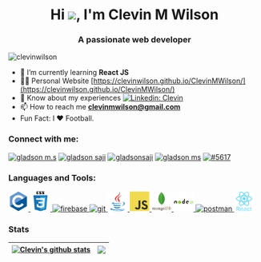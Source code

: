 <h1 align="center">Hi <img src="https://raw.githubusercontent.com/MartinHeinz/MartinHeinz/master/wave.gif" width="30px">, I'm Clevin M Wilson</h1>
<h3 align="center">A passionate web developer </h3>

<p align="left"> <img src="https://komarev.com/ghpvc/?username=clevinwilson&label=Profile%20views&color=0e75b6&style=flat" alt="clevinwilson" /> </p>

- 🌱 I’m currently learning **React JS**
- 👨‍💻 Personal Website [https://clevinwilson.github.io/ClevinMWilson/](https://clevinwilson.github.io/ClevinMWilson/)
 - 📄 Know about my experiences [![Linkedin: Clevin](https://img.shields.io/badge/-ClevinMWilson-blue?style=flat-square&logo=Linkedin&logoColor=white&link=https://www.linkedin.com/in/imthepk/)](https://www.linkedin.com/in/clevin-m-wilson-9800b51a9/)
- 📫 How to reach me **clevinmwilson@gmail.com**
- Fun Fact: I ❤️ Football.



<h3 align="left">Connect with me:</h3>
<p align="left">
<a href="https://www.linkedin.com/in/clevin-m-wilson-9800b51a9" target="blank"><img align="center" src="https://raw.githubusercontent.com/rahuldkjain/github-profile-readme-generator/master/src/images/icons/Social/linked-in-alt.svg" alt="gladson m.s" height="30" width="40" /></a>
<a href="https://www.facebook.com/clevin.wilson/" target="blank"><img align="center" src="https://raw.githubusercontent.com/rahuldkjain/github-profile-readme-generator/master/src/images/icons/Social/facebook.svg" alt="gladson saji" height="30" width="40" /></a>
<a href="https://www.instagram.com/clevinmwilson/" target="blank"><img align="center" src="https://raw.githubusercontent.com/rahuldkjain/github-profile-readme-generator/master/src/images/icons/Social/instagram.svg" alt="gladsonsaji" height="30" width="40" /></a>
<a href="https://www.youtube.com/channel/UCTKrVbzpjlhHIUlbQiz-3cQ/featured" target="blank"><img align="center" src="https://raw.githubusercontent.com/rahuldkjain/github-profile-readme-generator/master/src/images/icons/Social/youtube.svg" alt="gladson ms" height="30" width="40" /></a>
<a href="" target="blank"><img align="center" src="https://raw.githubusercontent.com/rahuldkjain/github-profile-readme-generator/master/src/images/icons/Social/discord.svg" alt="#5617" height="30" width="40" /></a>
</p>

<h3 align="left">Languages and Tools:</h3>
<p align="left"> <a href="https://www.cprogramming.com/" target="_blank"> <img src="https://raw.githubusercontent.com/devicons/devicon/master/icons/c/c-original.svg" alt="c" width="40" height="40"/> </a> <a href="https://www.w3schools.com/css/" target="_blank"> <img src="https://raw.githubusercontent.com/devicons/devicon/master/icons/css3/css3-original-wordmark.svg" alt="css3" width="40" height="40"/> </a>  <a href="https://firebase.google.com/" target="_blank"> <img src="https://www.vectorlogo.zone/logos/firebase/firebase-icon.svg" alt="firebase" width="40" height="40"/> </a> <a href="https://git-scm.com/" target="_blank"> <img src="https://www.vectorlogo.zone/logos/git-scm/git-scm-icon.svg" alt="git" width="40" height="40"/> </a> <a href="https://www.java.com" target="_blank"> <img src="https://raw.githubusercontent.com/devicons/devicon/master/icons/java/java-original.svg" alt="java" width="40" height="40"/> </a> <a href="https://developer.mozilla.org/en-US/docs/Web/JavaScript" target="_blank"> <img src="https://raw.githubusercontent.com/devicons/devicon/master/icons/javascript/javascript-original.svg" alt="javascript" width="40" height="40"/> </a> <a href="https://www.mongodb.com/" target="_blank"> <img src="https://raw.githubusercontent.com/devicons/devicon/master/icons/mongodb/mongodb-original-wordmark.svg" alt="mongodb" width="40" height="40"/> </a> <a href="https://nodejs.org" target="_blank"> <img src="https://raw.githubusercontent.com/devicons/devicon/master/icons/nodejs/nodejs-original-wordmark.svg" alt="nodejs" width="40" height="40"/> </a> <a href="https://postman.com" target="_blank"> <img src="https://www.vectorlogo.zone/logos/getpostman/getpostman-icon.svg" alt="postman" width="40" height="40"/> </a> <a href="https://reactjs.org/" target="_blank"> <img src="https://raw.githubusercontent.com/devicons/devicon/master/icons/react/react-original-wordmark.svg" alt="react" width="40" height="40"/> </a> </p>







### Stats


| <a href="https://github.com/clevinwilsons"><img align="center" src="https://github-readme-stats.vercel.app/api?username=clevinwilson&count_private=true&show_icons=true&theme=midnight-purple&hide_border=true"  alt="Clevin's github stats" /></a>|<a href="https://github.com/anuraghazra/github-readme-stats"><img align="center"  src="https://github-readme-stats.vercel.app/api/top-langs/?username=clevinwilson&layout=compact&theme=midnight-purple&hide_border=True" /></a> |
| ------------- | ------------- |


